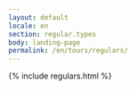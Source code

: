 ```yaml
---
layout: default
locale: en
section: regular.types
body: landing-page
permalink: /en/tours/regulars/
---
```


{% include regulars.html %}
